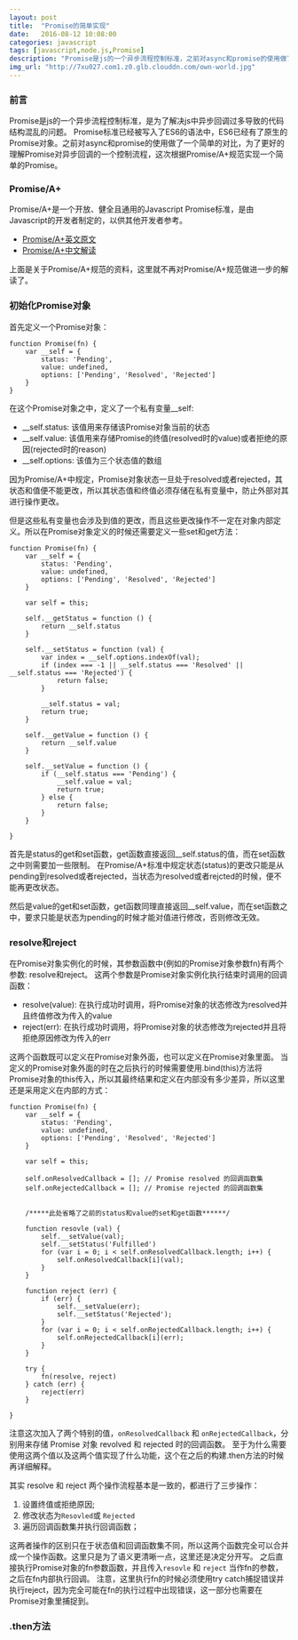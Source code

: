 ```yaml
---
layout: post
title:  "Promise的简单实现"
date:   2016-08-12 10:08:00
categories: javascript
tags: [javascript,node.js,Promise]
description: "Promise是js的一个异步流程控制标准，之前对async和promise的使用做了一个简单的对比，这次根据Promise/A+规范实现一个简单的Promise，以便对Promise有更深的了解"
img_url: "http://7xu027.com1.z0.glb.clouddn.com/own-world.jpg"
---
```


### 前言

Promise是js的一个异步流程控制标准，是为了解决js中异步回调过多导致的代码结构混乱的问题。
Promise标准已经被写入了ES6的语法中，ES6已经有了原生的Promise对象。之前对async和promise的使用做了一个简单的对比，为了更好的理解Promise对异步回调的一个控制流程，这次根据Promise/A+规范实现一个简单的Promise。

<!-- more -->

### Promise/A+

Promise/A+是一个开放、健全且通用的Javascript Promise标准，是由Javascript的开发者制定的，以供其他开发者参考。

+ [Promise/A+英文原文](https://promisesaplus.com/)
+ [Promise/A+中文解读](http://malcolmyu.github.io/malnote/2015/06/12/Promises-A-Plus/)

上面是关于Promise/A+规范的资料，这里就不再对Promise/A+规范做进一步的解读了。

### 初始化Promise对象

首先定义一个Promise对象：

    function Promise(fn) {
        var __self = {
            status: 'Pending',
            value: undefined,
            options: ['Pending', 'Resolved', 'Rejected']
        }
    }

在这个Promise对象之中，定义了一个私有变量__self:

+ __self.status: 该值用来存储该Promise对象当前的状态
+ __self.value: 该值用来存储Promise的终值(resolved时的value)或者拒绝的原因(rejected时的reason)
+ __self.options: 该值为三个状态值的数组

因为Promise/A+中规定，Promise对象状态一旦处于resolved或者rejected，其状态和值便不能更改，所以其状态值和终值必须存储在私有变量中，防止外部对其进行操作更改。

但是这些私有变量也会涉及到值的更改，而且这些更改操作不一定在对象内部定义。所以在Promise对象定义的时候还需要定义一些set和get方法：

    function Promise(fn) {
        var __self = {
            status: 'Pending',
            value: undefined,
            options: ['Pending', 'Resolved', 'Rejected']
        }

        var self = this;

        self.__getStatus = function () {
            return __self.status
        }

        self.__setStatus = function (val) {
            var index = __self.options.indexOf(val);
            if (index === -1 || __self.status === 'Resolved' || __self.status === 'Rejected') {
                return false;
            }

            __self.status = val;
            return true;
        }

        self.__getValue = function () {
            return __self.value
        }

        self.__setValue = function () {
            if (__self.status === 'Pending') {
                __self.value = val;
                return true;
            } else {
                return false;
            }
        }

    }

首先是status的get和set函数，get函数直接返回__self.status的值，而在set函数之中则需要加一些限制。
在Promise/A+标准中规定状态(status)的更改只能是从pending到resolved或者rejected，当状态为resolved或者rejcted的时候，便不能再更改状态。

然后是value的get和set函数，get函数同理直接返回__self.value，而在set函数之中，要求只能是状态为pending的时候才能对值进行修改，否则修改无效。

### resolve和reject

在Promise对象实例化的时候，其参数函数中(例如的Promise对象参数fn)有两个参数: resolve和reject。
这两个参数是Promise对象实例化执行结束时调用的回调函数：
+ resolve(value): 在执行成功时调用，将Promise对象的状态修改为resolved并且终值修改为传入的value
+ reject(err): 在执行成功时调用，将Promise对象的状态修改为rejected并且将拒绝原因修改为传入的err

这两个函数既可以定义在Promise对象外面，也可以定义在Promise对象里面。
当定义的Promise对象外面的时在之后执行的时候需要使用.bind(this)方法将Promise对象的this传入，所以其最终结果和定义在内部没有多少差异，所以这里还是采用定义在内部的方式：

    function Promise(fn) {
        var __self = {
            status: 'Pending',
            value: undefined,
            options: ['Pending', 'Resolved', 'Rejected']
        }

        var self = this;

        self.onResolvedCallback = []; // Promise resolved 的回调函数集
	    self.onRejectedCallback = []; // Promise rejected 的回调函数集


        /*****此处省略了之前的status和value的set和get函数******/

        function resovle (val) {
            self.__setValue(val);
            self.__setStatus('Fulfilled')
            for (var i = 0; i < self.onResolvedCallback.length; i++) {
                self.onResolvedCallback[i](val);
            }
        }

        function reject (err) {
            if (err) {
                self.__setValue(err);
                self.__setStatus('Rejected');
            }
            for (var i = 0; i < self.onRejectedCallback.length; i++) {
                self.onRejectedCallback[i](err);
            }
        }

        try {
            fn(resolve, reject)
        } catch (err) {
            reject(err)
        }

    }

注意这次加入了两个特别的值，`onResolvedCallback` 和 `onRejectedCallback`，分别用来存储 Promise 对象 revolved 和 rejected 时的回调函数。
至于为什么需要使用这两个值以及这两个值实现了什么功能，这个在之后的构建.then方法的时候再详细解释。

其实 resolve 和 reject 两个操作流程基本是一致的，都进行了三步操作：

1. 设置终值或拒绝原因;
2. 修改状态为`Resovled`或 `Rejected`
3. 遍历回调函数集并执行回调函数；

这两者操作的区别只在于状态值和回调函数集不同，所以这两个函数完全可以合并成一个操作函数。这里只是为了语义更清晰一点，这里还是决定分开写。
之后直接执行Promise对象的fn参数函数，并且传入`resovle` 和 `reject` 当作fn的参数，之后在fn内部执行回调。
注意，这里执行fn的时候必须使用try catch捕捉错误并执行reject，因为完全可能在fn的执行过程中出现错误，这一部分也需要在Promise对象里捕捉到。

### .then方法


